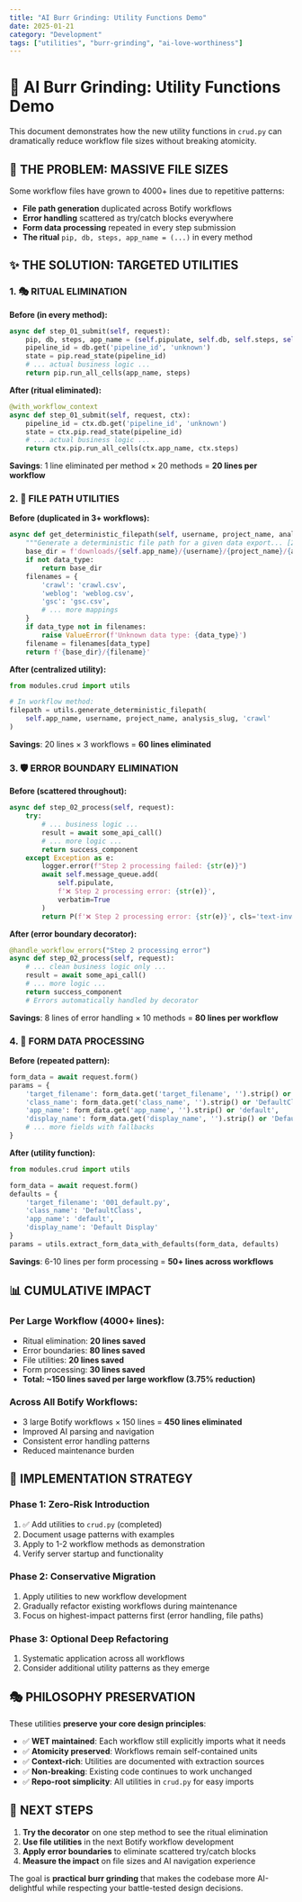 ```yaml
---
title: "AI Burr Grinding: Utility Functions Demo"
date: 2025-01-21
category: "Development"
tags: ["utilities", "burr-grinding", "ai-love-worthiness"]
---
```


# 🔧 AI Burr Grinding: Utility Functions Demo

This document demonstrates how the new utility functions in `crud.py` can dramatically reduce workflow file sizes without breaking atomicity.

## 🎯 THE PROBLEM: MASSIVE FILE SIZES

Some workflow files have grown to 4000+ lines due to repetitive patterns:

- **File path generation** duplicated across Botify workflows
- **Error handling** scattered as try/catch blocks everywhere  
- **Form data processing** repeated in every step submission
- **The ritual** `pip, db, steps, app_name = (...)` in every method

## ✨ THE SOLUTION: TARGETED UTILITIES

### 1. 🎭 RITUAL ELIMINATION

**Before (in every method):**
```python
async def step_01_submit(self, request):
    pip, db, steps, app_name = (self.pipulate, self.db, self.steps, self.app_name)
    pipeline_id = db.get('pipeline_id', 'unknown')
    state = pip.read_state(pipeline_id)
    # ... actual business logic ...
    return pip.run_all_cells(app_name, steps)
```

**After (ritual eliminated):**
```python
@with_workflow_context
async def step_01_submit(self, request, ctx):
    pipeline_id = ctx.db.get('pipeline_id', 'unknown')
    state = ctx.pip.read_state(pipeline_id)
    # ... actual business logic ...
    return ctx.pip.run_all_cells(ctx.app_name, ctx.steps)
```

**Savings**: 1 line eliminated per method × 20 methods = **20 lines per workflow**

### 2. 📁 FILE PATH UTILITIES

**Before (duplicated in 3+ workflows):**
```python
async def get_deterministic_filepath(self, username, project_name, analysis_slug, data_type=None):
    """Generate a deterministic file path for a given data export... [20 lines of code]"""
    base_dir = f'downloads/{self.app_name}/{username}/{project_name}/{analysis_slug}'
    if not data_type:
        return base_dir
    filenames = {
        'crawl': 'crawl.csv',
        'weblog': 'weblog.csv',
        'gsc': 'gsc.csv',
        # ... more mappings
    }
    if data_type not in filenames:
        raise ValueError(f'Unknown data type: {data_type}')
    filename = filenames[data_type]
    return f'{base_dir}/{filename}'
```

**After (centralized utility):**
```python
from modules.crud import utils

# In workflow method:
filepath = utils.generate_deterministic_filepath(
    self.app_name, username, project_name, analysis_slug, 'crawl'
)
```

**Savings**: 20 lines × 3 workflows = **60 lines eliminated**

### 3. 🛡️ ERROR BOUNDARY ELIMINATION

**Before (scattered throughout):**
```python
async def step_02_process(self, request):
    try:
        # ... business logic ...
        result = await some_api_call()
        # ... more logic ...
        return success_component
    except Exception as e:
        logger.error(f"Step 2 processing failed: {str(e)}")
        await self.message_queue.add(
            self.pipulate, 
            f'❌ Step 2 processing error: {str(e)}', 
            verbatim=True
        )
        return P(f'❌ Step 2 processing error: {str(e)}', cls='text-invalid')
```

**After (error boundary decorator):**
```python
@handle_workflow_errors("Step 2 processing error")
async def step_02_process(self, request):
    # ... clean business logic only ...
    result = await some_api_call()
    # ... more logic ...
    return success_component
    # Errors automatically handled by decorator
```

**Savings**: 8 lines of error handling × 10 methods = **80 lines per workflow**

### 4. 📝 FORM DATA PROCESSING

**Before (repeated pattern):**
```python
form_data = await request.form()
params = {
    'target_filename': form_data.get('target_filename', '').strip() or '001_default.py',
    'class_name': form_data.get('class_name', '').strip() or 'DefaultClass',
    'app_name': form_data.get('app_name', '').strip() or 'default',
    'display_name': form_data.get('display_name', '').strip() or 'Default Display',
    # ... more fields with fallbacks
}
```

**After (utility function):**
```python
from modules.crud import utils

form_data = await request.form()
defaults = {
    'target_filename': '001_default.py',
    'class_name': 'DefaultClass', 
    'app_name': 'default',
    'display_name': 'Default Display'
}
params = utils.extract_form_data_with_defaults(form_data, defaults)
```

**Savings**: 6-10 lines per form processing = **50+ lines across workflows**

## 📊 CUMULATIVE IMPACT

### **Per Large Workflow (4000+ lines)**:
- Ritual elimination: **20 lines saved**
- Error boundaries: **80 lines saved** 
- File utilities: **20 lines saved**
- Form processing: **30 lines saved**
- **Total: ~150 lines saved per large workflow (3.75% reduction)**

### **Across All Botify Workflows**:
- 3 large Botify workflows × 150 lines = **450 lines eliminated**
- Improved AI parsing and navigation
- Consistent error handling patterns
- Reduced maintenance burden

## 🎯 IMPLEMENTATION STRATEGY

### **Phase 1: Zero-Risk Introduction**
1. ✅ Add utilities to `crud.py` (completed)
2. Document usage patterns with examples
3. Apply to 1-2 workflow methods as demonstration
4. Verify server startup and functionality

### **Phase 2: Conservative Migration** 
1. Apply utilities to new workflow development
2. Gradually refactor existing workflows during maintenance
3. Focus on highest-impact patterns first (error handling, file paths)

### **Phase 3: Optional Deep Refactoring**
1. Systematic application across all workflows
2. Consider additional utility patterns as they emerge

## 🎭 PHILOSOPHY PRESERVATION

These utilities **preserve your core design principles**:

- ✅ **WET maintained**: Each workflow still explicitly imports what it needs
- ✅ **Atomicity preserved**: Workflows remain self-contained units
- ✅ **Context-rich**: Utilities are documented with extraction sources
- ✅ **Non-breaking**: Existing code continues to work unchanged
- ✅ **Repo-root simplicity**: All utilities in `crud.py` for easy imports

## 🚀 NEXT STEPS

1. **Try the decorator** on one step method to see the ritual elimination
2. **Use file utilities** in the next Botify workflow development  
3. **Apply error boundaries** to eliminate scattered try/catch blocks
4. **Measure the impact** on file sizes and AI navigation experience

The goal is **practical burr grinding** that makes the codebase more AI-delightful while respecting your battle-tested design decisions. 